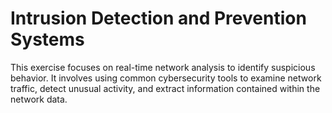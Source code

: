 # Intrusion Detection and Prevention Systems

This exercise focuses on real-time network analysis to identify suspicious behavior. It involves using common cybersecurity tools to examine network traffic, detect unusual activity, and extract information contained within the network data.

